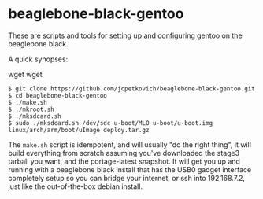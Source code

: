 # beaglebone-black-gentoo

These are scripts and tools for setting up and configuring gentoo on the
beaglebone black.

A quick synopses:

wget <stage3 tarball>
wget <portage-latest>

```
$ git clone https://github.com/jcpetkovich/beaglebone-black-gentoo.git
$ cd beaglebone-black-gentoo
$ ./make.sh
$ ./mkroot.sh
$ ./mksdcard.sh
$ sudo ./mksdcard.sh /dev/sdc u-boot/MLO u-boot/u-boot.img linux/arch/arm/boot/uImage deploy.tar.gz
```

The `make.sh` script is idempotent, and will usually "do the right thing", it
will build everything from scratch assuming you've downloaded the stage3 tarball
you want, and the portage-latest snapshot. It will get you up and running with a
beaglebone black install that has the USB0 gadget interface completely setup so
you can bridge your internet, or ssh into 192.168.7.2, just like the
out-of-the-box debian install.
